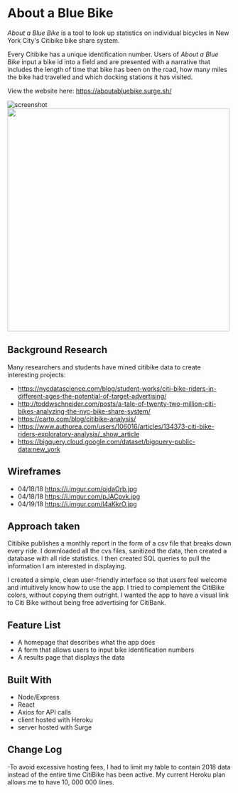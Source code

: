 # About a Blue Bike

_About a Blue Bike_ is a tool to look up statistics on individual bicycles in New York City's Citibike bike share system. 

Every Citibike has a unique identification number. Users of _About a Blue Bike_ input a bike id into a field and are presented with a narrative that includes the length of time that bike has been on the road, how many miles the bike had travelled and which docking stations it has visited.

View the website here: https://aboutabluebike.surge.sh/

![screenshot](https://i.imgur.com/A1J5MxP.jpgs=100)
<img src="https://i.imgur.com/A1J5MxP.jpg" width="500">

## Background Research
Many researchers and students have mined citibike data to create interesting projects:
- https://nycdatascience.com/blog/student-works/citi-bike-riders-in-different-ages-the-potential-of-target-advertising/
- http://toddwschneider.com/posts/a-tale-of-twenty-two-million-citi-bikes-analyzing-the-nyc-bike-share-system/
- https://carto.com/blog/citibike-analysis/
- https://www.authorea.com/users/106016/articles/134373-citi-bike-riders-exploratory-analysis/_show_article
- https://bigquery.cloud.google.com/dataset/bigquery-public-data:new_york

## Wireframes
- 04/18/18 https://i.imgur.com/ojdaOrb.jpg
- 04/18/18 https://i.imgur.com/pJACpvk.jpg
- 04/19/18 https://i.imgur.com/l4aKkrO.jpg

## Approach taken
Citibike publishes a monthly report in the form of a csv file that breaks down every ride. I downloaded all the cvs files, sanitized the data, then created a database with all ride statistics. I then created SQL queries to pull the information I am interested in displaying.

I created a simple, clean user-friendly interface so that users feel welcome and intuitively know how to use the app. I tried to complement the CitiBike colors, without copying them outright. I wanted the app to have a visual link to Citi Bike without being free advertising for CitiBank.

## Feature List
- A homepage that describes what the app does
- A form that allows users to input bike identification numbers
- A results page that displays the data

## Built With
- Node/Express
- React
- Axios for API calls
- client hosted with Heroku
- server hosted with Surge

## Change Log
-To avoid excessive hosting fees, I had to limit my table to contain 2018 data instead of the entire time CitiBike has been active. My current Heroku plan allows me to have 10, 000 000 lines. 
